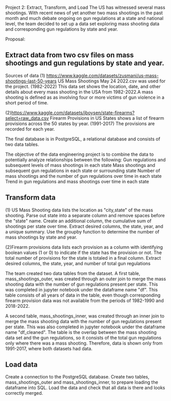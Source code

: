 Project 2:
Extract, Transform, and Load
The US has witnessed several mass shootings. With recent news of yet another two mass shootings in the past month and much debate ongoing on gun regulations at a state and national level, the team decided to set up a data set exploring mass shooting data and corresponding gun regulations by state and year.

Proposal:

Extract data from two csv files on mass shootings and gun regulations by state and year.
------------
Sources of data
(1) https://www.kaggle.com/datasets/zusmani/us-mass-shootings-last-50-years
US Mass Shootings May 24 2022.csv was used for the project. (1982-2022)
This data set shows the location, date, and other details about every mass shooting in the USA from 1982-2022.A mass shooting is defined as as involving four or more victims of gun violence in a short period of time.

(2)https://www.kaggle.com/datasets/jboysen/state-firearms?select=raw_data.csv
Firearm Provisions in US States shows a list of firearm provisions across the 50 states by year. (1991-2017)
The provisions are recorded for each year.

The final database is in PostgreSQL, a relational database and consists of two data tables.

The objective of the data engineering project is to combine the data to potentially analyze relationships between the following:
Gun regulations and subsequent levels of mass shootings in each state
Mass shootings and subsequent gun regulations in each state or surrounding state
Number of mass shootings and the number of gun regulations over time in each state
Trend in gun regulations and mass shootings over time in each state

Transform data
--------------
(1) US Mass Shooting data lists the location as "city,state" of the mass shooting. Parse out state into a separate column and remove spaces before the "state" name. Create an additional column, the cumulative sum of shootings per state over time. Extract desired columns, the state, year, and a unique summary. Use the groupby function to determine the number of mass shootings by state and year. 

(2)Firearm provisions data lists each provision as a column with identifying boolean values (1 or 0) to indicate if the state has the provision or not. The total number of provisions for the state is totaled in a final column. 
Extract desired columns, the state, year, and number of total gun regulations

The team created two data tables from the dataset. 
A first table, mass_shootings_outer, was created through an outer join to merge the mass shooting data with the number of gun regulations present per state.
This was completed in jupyter notebook under the dataframe name "df". This table consists of all years of data in the table, even though corresponding firearm provision data was not available from the periods of 1982-1990 and 2018-2022.

A second table, mass_shootings_inner, was created through an inner join to merge the mass shooting data with the number of gun regulations present per state.
This was also completed in jupyter notebook under the dataframe name "df_cleaned". The table is the overlap between the mass shooting data set and the gun regulations, so it consists of the total gun regulations only where there was a mass shooting. 
Therefore, data is shown only from 1991-2017, where both datasets had data.

Load data
-------------
Create a connection to the PostgreSQL database.
Create two tables, mass_shootings_outer and mass_shootings_inner, to prepare loading the dataframe into SQL.
Load the data and check that all data is there and looks correctly merged.
